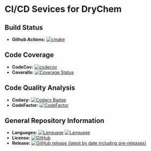 # CI/CD Sevices for DryChem

## Build Status

- **Github Actions:** [![cmake](https://github.com/crdrisko/drychem/workflows/cmake/badge.svg)](https://github.com/crdrisko/drychem/actions?query=workflow%3ACMake)

## Code Coverage

- **CodeCov:** [![codecov](https://codecov.io/gh/crdrisko/drychem/branch/master/graph/badge.svg)](https://codecov.io/gh/crdrisko/drychem)
- **Coveralls:** [![Coverage Status](https://coveralls.io/repos/github/crdrisko/drychem/badge.svg?branch=master)](https://coveralls.io/github/crdrisko/drychem?branch=master)

## Code Quality Analysis

- **Codacy:** [![Codacy Badge](https://app.codacy.com/project/badge/Grade/5aa0b7f897264e209ba56e207826817c)](https://www.codacy.com/gh/crdrisko/drychem/dashboard?utm_source=github.com&amp;utm_medium=referral&amp;utm_content=crdrisko/drychem&amp;utm_campaign=Badge_Grade)
- **CodeFactor:** [![CodeFactor](https://www.codefactor.io/repository/github/crdrisko/drychem/badge)](https://www.codefactor.io/repository/github/crdrisko/drychem)

## General Repository Information

- **Languages:** [![Language](https://img.shields.io/badge/language-c%2B%2B17-ff69b4)](https://github.com/crdrisko/drychem/tree/master) [![Language](https://img.shields.io/badge/language-bash-brightgreen)](https://github.com/crdrisko/drychem/tree/master/common-utilities/scripts)
- **License:** [![GitHub](https://img.shields.io/github/license/crdrisko/drychem?color=orange)](../LICENSE)
- **Release:** [![GitHub release (latest by date including pre-releases)](https://img.shields.io/github/v/release/crdrisko/drychem?include_prereleases)](https://github.com/crdrisko/drychem/releases)
